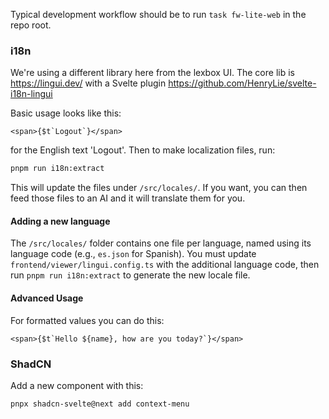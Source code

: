 Typical development workflow should be to run `task fw-lite-web` in the repo root.

### i18n

We're using a different library here from the lexbox UI. The core lib is https://lingui.dev/
with a Svelte plugin https://github.com/HenryLie/svelte-i18n-lingui

Basic usage looks like this:

```sveltehtml
<span>{$t`Logout`}</span>
```

for the English text 'Logout'. Then to make localization files, run:

```bash
pnpm run i18n:extract
```

This will update the files under `/src/locales/`. If you want, you can then feed those files to an AI and it will translate them for you.

#### Adding a new language

The `/src/locales/` folder contains one file per language, named using its language code (e.g., `es.json` for Spanish).
You must update `frontend/viewer/lingui.config.ts` with the additional language code, then run `pnpm run i18n:extract` to generate the new locale file.

#### Advanced Usage

For formatted values you can do this:

```sveltehtml
<span>{$t`Hello ${name}, how are you today?`}</span>
```

### ShadCN

Add a new component with this:

```bash
pnpx shadcn-svelte@next add context-menu
```
